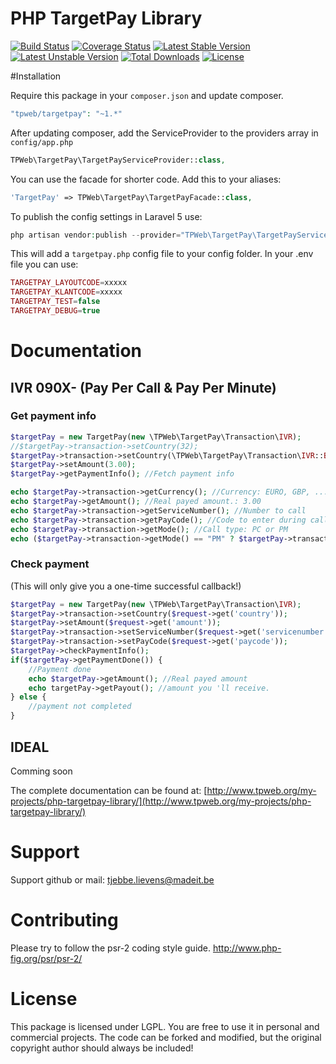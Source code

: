 # PHP TargetPay Library
[![Build Status](https://travis-ci.org/TPWeb/targetpay.svg?branch=master)](https://travis-ci.org/TPWeb/targetpay)
[![Coverage Status](https://coveralls.io/repos/github/TPWeb/targetpay/badge.svg?branch=master)](https://coveralls.io/github/TPWeb/targetpay?branch=master)
[![Latest Stable Version](https://poser.pugx.org/tpweb/targetpay/v/stable.svg)](https://packagist.org/packages/tpweb/targetpay)
[![Latest Unstable Version](https://poser.pugx.org/tpweb/targetpay/v/unstable.svg)](https://packagist.org/packages/tpweb/targetpay)
[![Total Downloads](https://poser.pugx.org/tpweb/targetpay/d/total.svg)](https://packagist.org/packages/tpweb/targetpay)
[![License](https://poser.pugx.org/tpweb/targetpay/license.svg)](https://packagist.org/packages/tpweb/targetpay)

#Installation

Require this package in your `composer.json` and update composer.

```php
"tpweb/targetpay": "~1.*"
```

After updating composer, add the ServiceProvider to the providers array in `config/app.php`

```php
TPWeb\TargetPay\TargetPayServiceProvider::class,
```

You can use the facade for shorter code. Add this to your aliases:

```php
'TargetPay' => TPWeb\TargetPay\TargetPayFacade::class,
```

To publish the config settings in Laravel 5 use:

```php
php artisan vendor:publish --provider="TPWeb\TargetPay\TargetPayServiceProvider"
```

This will add a `targetpay.php` config file to your config folder. In your .env file you can use:
```php
TARGETPAY_LAYOUTCODE=xxxxx
TARGETPAY_KLANTCODE=xxxxx
TARGETPAY_TEST=false
TARGETPAY_DEBUG=true
```

# Documentation
## IVR 090X- (Pay Per Call & Pay Per Minute)
### Get payment info
```php
$targetPay = new TargetPay(new \TPWeb\TargetPay\Transaction\IVR);
//$targetPay->transaction->setCountry(32);
$targetPay->transaction->setCountry(\TPWeb\TargetPay\Transaction\IVR::BELGIUM);
$targetPay->setAmount(3.00);
$targetPay->getPaymentInfo(); //Fetch payment info

echo $targetPay->transaction->getCurrency(); //Currency: EURO, GBP, ...
echo $targetPay->getAmount(); //Real payed amount.: 3.00
echo $targetPay->transaction->getServiceNumber(); //Number to call
echo $targetPay->transaction->getPayCode(); //Code to enter during call
echo $targetPay->transaction->getMode(); //Call type: PC or PM
echo ($targetPay->transaction->getMode() == "PM" ? $targetPay->transaction->getDuration() . "s" : ""); //duration in seconds
```
### Check payment
(This will only give you a one-time successful callback!)
```php
$targetPay = new TargetPay(new \TPWeb\TargetPay\Transaction\IVR);
$targetPay->transaction->setCountry($request->get('country'));
$targetPay->setAmount($request->get('amount'));
$targetPay->transaction->setServiceNumber($request->get('servicenumber'));
$targetPay->transaction->setPayCode($request->get('paycode'));
$targetPay->checkPaymentInfo();
if($targetPay->getPaymentDone()) {
    //Payment done
    echo $targetPay->getAmount(); //Real payed amount
    echo targetPay->getPayout(); //amount you 'll receive.
} else {
    //payment not completed
}
```

## IDEAL
Comming soon



The complete documentation can be found at: [http://www.tpweb.org/my-projects/php-targetpay-library/](http://www.tpweb.org/my-projects/php-targetpay-library/)

# Support

Support github or mail: tjebbe.lievens@madeit.be

# Contributing

Please try to follow the psr-2 coding style guide. http://www.php-fig.org/psr/psr-2/

# License

This package is licensed under LGPL. You are free to use it in personal and commercial projects. The code can be forked and modified, but the original copyright author should always be included!